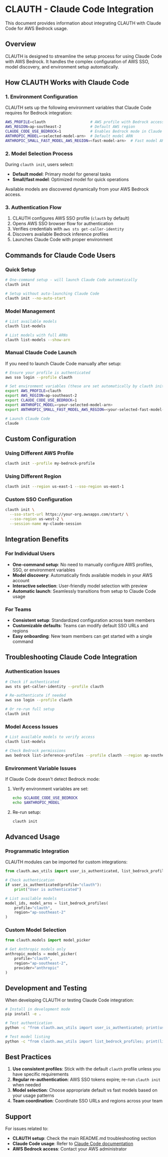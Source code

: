 # CLAUTH - Claude Code Integration

This document provides information about integrating CLAUTH with Claude Code for AWS Bedrock usage.

## Overview

CLAUTH is designed to streamline the setup process for using Claude Code with AWS Bedrock. It handles the complex configuration of AWS SSO, model discovery, and environment setup automatically.

## How CLAUTH Works with Claude Code

### 1. Environment Configuration

CLAUTH sets up the following environment variables that Claude Code requires for Bedrock integration:

```bash
AWS_PROFILE=clauth                    # AWS profile with Bedrock access
AWS_REGION=ap-southeast-2             # Default AWS region
CLAUDE_CODE_USE_BEDROCK=1             # Enables Bedrock mode in Claude Code
ANTHROPIC_MODEL=<selected-model-arn>  # Default model ARN
ANTHROPIC_SMALL_FAST_MODEL_AWS_REGION=<fast-model-arn>  # Fast model ARN
```

### 2. Model Selection Process

During `clauth init`, users select:
- **Default model**: Primary model for general tasks
- **Small/fast model**: Optimized model for quick operations

Available models are discovered dynamically from your AWS Bedrock access.

### 3. Authentication Flow

1. CLAUTH configures AWS SSO profile (`clauth` by default)
2. Opens AWS SSO browser flow for authentication
3. Verifies credentials with `aws sts get-caller-identity`
4. Discovers available Bedrock inference profiles
5. Launches Claude Code with proper environment

## Commands for Claude Code Users

### Quick Setup
```bash
# One-command setup - will launch Claude Code automatically
clauth init

# Setup without auto-launching Claude Code
clauth init --no-auto-start
```

### Model Management
```bash
# List available models
clauth list-models

# List models with full ARNs
clauth list-models --show-arn
```

### Manual Claude Code Launch

If you need to launch Claude Code manually after setup:

```bash
# Ensure your profile is authenticated
aws sso login --profile clauth

# Set environment variables (these are set automatically by clauth init)
export AWS_PROFILE=clauth
export AWS_REGION=ap-southeast-2
export CLAUDE_CODE_USE_BEDROCK=1
export ANTHROPIC_MODEL=<your-selected-model-arn>
export ANTHROPIC_SMALL_FAST_MODEL_AWS_REGION=<your-selected-fast-model-arn>

# Launch Claude Code
claude
```

## Custom Configuration

### Using Different AWS Profile

```bash
clauth init --profile my-bedrock-profile
```

### Using Different Region

```bash
clauth init --region us-east-1 --sso-region us-east-1
```

### Custom SSO Configuration

```bash
clauth init \
  --sso-start-url https://your-org.awsapps.com/start/ \
  --sso-region us-west-2 \
  --session-name my-claude-session
```

## Integration Benefits

### For Individual Users
- **One-command setup**: No need to manually configure AWS profiles, SSO, or environment variables
- **Model discovery**: Automatically finds available models in your AWS account
- **Interactive selection**: User-friendly model selection with preview
- **Automatic launch**: Seamlessly transitions from setup to Claude Code usage

### For Teams
- **Consistent setup**: Standardized configuration across team members
- **Customizable defaults**: Teams can modify default SSO URLs and regions
- **Easy onboarding**: New team members can get started with a single command

## Troubleshooting Claude Code Integration

### Authentication Issues
```bash
# Check if authenticated
aws sts get-caller-identity --profile clauth

# Re-authenticate if needed
aws sso login --profile clauth

# Or re-run full setup
clauth init
```

### Model Access Issues
```bash
# List available models to verify access
clauth list-models

# Check Bedrock permissions
aws bedrock list-inference-profiles --profile clauth --region ap-southeast-2
```

### Environment Variable Issues
If Claude Code doesn't detect Bedrock mode:

1. Verify environment variables are set:
   ```bash
   echo $CLAUDE_CODE_USE_BEDROCK
   echo $ANTHROPIC_MODEL
   ```

2. Re-run setup:
   ```bash
   clauth init
   ```

## Advanced Usage

### Programmatic Integration

CLAUTH modules can be imported for custom integrations:

```python
from clauth.aws_utils import user_is_authenticated, list_bedrock_profiles

# Check authentication
if user_is_authenticated(profile="clauth"):
    print("User is authenticated")

# List available models
model_ids, model_arns = list_bedrock_profiles(
    profile="clauth",
    region="ap-southeast-2"
)
```

### Custom Model Selection

```python
from clauth.models import model_picker

# Get Anthropic models only
anthropic_models = model_picker(
    profile="clauth",
    region="ap-southeast-2",
    provider="anthropic"
)
```

## Development and Testing

When developing CLAUTH or testing Claude Code integration:

```bash
# Install in development mode
pip install -e .

# Test authentication
python -c "from clauth.aws_utils import user_is_authenticated; print(user_is_authenticated('clauth'))"

# Test model listing
python -c "from clauth.aws_utils import list_bedrock_profiles; print(list_bedrock_profiles('clauth', 'ap-southeast-2'))"
```

## Best Practices

1. **Use consistent profiles**: Stick with the default `clauth` profile unless you have specific requirements
2. **Regular re-authentication**: AWS SSO tokens expire; re-run `clauth init` when needed
3. **Model selection**: Choose appropriate default vs fast models based on your usage patterns
4. **Team coordination**: Coordinate SSO URLs and regions across your team

## Support

For issues related to:
- **CLAUTH setup**: Check the main README.md troubleshooting section
- **Claude Code usage**: Refer to [Claude Code documentation](https://docs.anthropic.com/en/docs/claude-code)
- **AWS Bedrock access**: Contact your AWS administrator